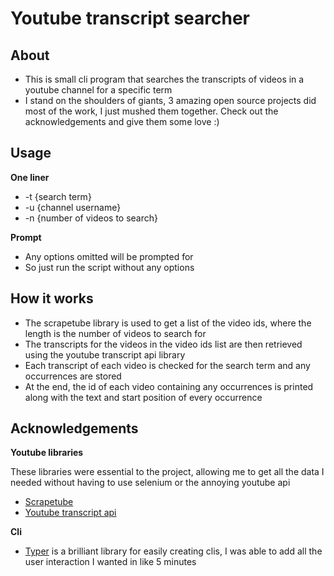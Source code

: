 # Youtube transcript searcher

## About

- This is small cli program that searches the transcripts of videos in a youtube channel for a specific term
- I stand on the shoulders of giants, 3 amazing open source projects did most of the work, I just mushed them together. Check out the acknowledgements and give them some love :)

## Usage

**One liner**

- -t {search term}
- -u {channel username}
- -n {number of videos to search}

**Prompt**

- Any options omitted will be prompted for
- So just run the script without any options

## How it works

- The scrapetube library is used to get a list of the video ids, where the length is the number of videos to search for
- The transcripts for the videos in the video ids list are then retrieved using the youtube transcript api library
- Each transcript of each video is checked for the search term and any occurrences are stored
- At the end, the id of each video containing any occurrences is printed along with the text and start position of every occurrence

## Acknowledgements

**Youtube libraries**

These libraries were essential to the project, allowing me to get all the data I needed without having to use selenium or the annoying youtube api

- [Scrapetube](https://github.com/dermasmid/scrapetube)
- [Youtube transcript api](https://github.com/jdepoix/youtube-transcript-api)

**Cli**

- [Typer](https://github.com/tiangolo/typer) is a brilliant library for easily creating clis, I was able to add all the user interaction I wanted in like 5 minutes
